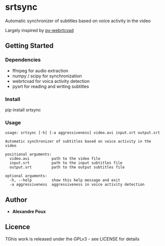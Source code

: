 # srtsync
Automatic synchronizer of subtitles based on voice activity in the video

Largely inspired by [py-webrtcvad](https://github.com/wiseman/py-webrtcvad)

## Getting Started
### Dependencies
 * ffmpeg for audio extraction
 * numpy / scipy for synchronization
 * webrtcvad for voica activity detection
 * pysrt for reading and writing subtitles

### Install
pip install srtsync

### Usage
```
usage: srtsync [-h] [-a aggressiveness] video.avi input.srt output.srt

Automatic synchronizer of subtitles based on voice activity in the video

positional arguments:
  video.avi          path to the video file
  input.srt          path to the input subtitles file
  output.srt         path to the output subtitles file

optional arguments:
  -h, --help         show this help message and exit
  -a aggressiveness  aggressiveness in voice activity detection
```
## Author
 - **Alexandre Poux**
 
## Licence
 TGhis work is released under the GPLv3 - see LICENSE for details
